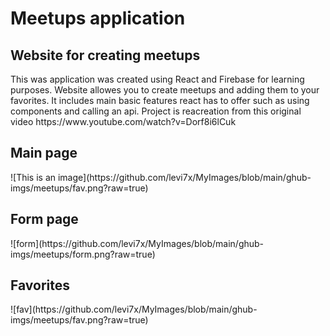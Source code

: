 # Meetups application

## Website for creating meetups

<p>
This was application was created using React and Firebase for learning purposes. Website allowes you to create meetups and adding them to your favorites. It includes main basic features react has to offer such as using components and calling an api.  Project is reacreation from this original video https://www.youtube.com/watch?v=Dorf8i6lCuk
</p>

<h2> Main page </h2>
![This is an image](https://github.com/levi7x/MyImages/blob/main/ghub-imgs/meetups/fav.png?raw=true)

<h2> Form page </h2>
![form](https://github.com/levi7x/MyImages/blob/main/ghub-imgs/meetups/form.png?raw=true)

<h2> Favorites </h2>
![fav](https://github.com/levi7x/MyImages/blob/main/ghub-imgs/meetups/fav.png?raw=true)
